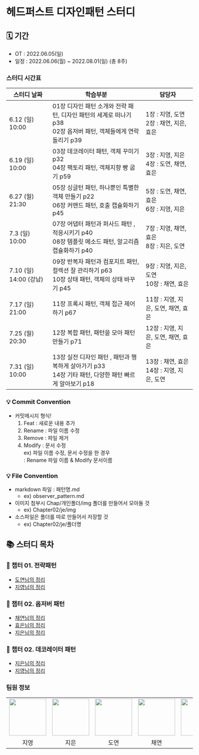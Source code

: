# 헤드퍼스트 디자인패턴 스터디

## 🗓 기간
- OT : 2022.06.05(일)
- 일정 : 2022.06.06(월) ~ 2022.08.01(일) (총 8주)

### 스터디 시간표
| 스터디 날짜        | 학습부분                                                                        | 담당자                             |
|---------------|-----------------------------------------------------------------------------|---------------------------------|
| 6.12 (일) 10:00 | 01장 디자인 패턴 소개와 전략 패턴, 디자인 패턴의 세계로 떠나기 p38 <br/>02장 옵저버 패턴, 객체들에게 연락 돌리기 p39 | 1장 : 지영, 도연 <br/>2장 : 채연, 지은, 효은 |
| 6.19 (일) 10:00 | 03장 데코레이터 패턴, 객체 꾸미기 p32 <br/>04장 팩토리 패턴, 객체지향 빵 굽기 p59                     | 3장 : 지영, 지은 <br/>4장 : 도연, 채연, 효은 |
| 6.27 (월) 21:30 | 05장 싱글턴 패턴, 하나뿐인 특별한 객체 만들기 p22 <br/>06장 커맨드 패턴, 호출 캡슐화하기 p45               | 5장 : 도연, 채연, 효은 <br/>6장 : 지영, 지은 |
| 7.3 (일) 10:00 | 07장 어댑터 패턴과 퍼사드 패턴 , 적응시키기 p40 <br/>08장 템플릿 메소드 패턴, 알고리즘 캡슐화하기 p40          | 7장 : 지영, 채연, 효은 <br/>8장 : 지은, 도연 |
| 7.10 (일) 14:00 (강남) | 09장 반복자 패턴과 컴포지트 패턴, 컬렉션 잘 관리하기 p63 <br/>10장 상태 패턴, 객체의 상태 바꾸기 p45          | 9장 : 지영, 지은, 도연<br/>10장 : 채연, 효은 |
| 7.17 (일) 21:00 | 11장 프록시 패턴, 객체 접근 제어하기 p67                                                  | 11장 : 지영, 지은, 도연, 채연, 효은  |
| 7.25 (월) 20:30 | 12장 복합 패턴, 패턴을 모아 패턴 만들기 p71                                                | 12장 : 지영, 지은, 도연, 채연, 효은  |
| 7.31 (일) 10:00 | 13장 실전 디자인 패턴 , 패턴과 행복하게 살아가기 p33 <br/>14장 기타 패턴, 다양한 패턴 빠르게 알아보기 p18       | 13장 : 채연, 효은 <br/> 14장 : 지영, 지은, 도연 |

### 💡 Commit Convention
- 커밋메시지 형식!
    1. Feat : 새로운 내용 추가
    2. Rename : 파일 이름 수정 
    3. Remove : 파일 제거
    4. Modify : 문서 수정 <br>
    ex) 파일 이름 수정, 문서 수정을 한 경우
       <br> : Rename 파일 이름 & Modify 문서이름

### 💡 File Convention
- markdown 파일 : 패턴명.md 
  - ex) observer_pattern.md
- 이미지 첨부시 Chap/개인폴더/img 폴더를 만들어서 모아둘 것
  - ex) Chapter02/je/img
- 소스파일은 폴더를 따로 만들어서 저장할 것
    - ex) Chapter02/je/폴더명

## 📚 스터디 목차
### 📙 챕터 01. 전략패턴
- [도연님의 정리](https://github.com/Developer-book-club/headfirst-design-pattern-2206/blob/main/Chapter01/dy/Strategy_pattern.md)
- [지영님의 정리](https://github.com/Developer-book-club/headfirst-design-pattern-2206/blob/main/Chapter01/jy/strategy_pattern.md)

### 📙 챕터 02. 옵저버 패턴
- [채연님의 정리](https://github.com/Developer-book-club/headfirst-design-pattern-2206/blob/main/Chapter02/cy/README.md)
- [효은님의 정리](https://github.com/Developer-book-club/headfirst-design-pattern-2206/blob/main/Chapter02/he/observer_pattern.md)
- [지은님의 정리](https://github.com/Developer-book-club/headfirst-design-pattern-2206/blob/main/Chapter02/je/%EC%98%B5%EC%A0%80%EB%B2%84.md)

### 📙 챕터 02. 데코레이터 패턴
- [지은님의 정리](https://github.com/Developer-book-club/headfirst-design-pattern-2206/blob/main/Chapter03/je/decorator_pattern.md)
- [지영님의 정리](https://github.com/Developer-book-club/headfirst-design-pattern-2206/blob/main/Chapter03/jy/decorator_pattern.md)



### 팀원 정보
<table>
    <tr>
        <td align="center">
            <a href="https://github.com/Jiyeong-github"><img  width="100px" src="https://avatars.githubusercontent.com/u/81175088?v=4" /></a>
        </td>
        <td align="center">
            <a href="https://github.com/je-pa"><img  width="100px" src="https://avatars.githubusercontent.com/u/76720692?v=4" /></a>
        </td>
        <td align="center">
            <a href="https://github.com/duyankim"><img  width="100px" src="https://avatars.githubusercontent.com/u/46421950?v=4" /></a>
        </td>
        <td align="center">
            <a href="https://github.com/botonger"><img  width="100px" src="https://avatars.githubusercontent.com/u/99788738?v=4" /></a>
        </td>
        <td align="center">
            <a href="https://github.com/kkung-He"><img  width="100px" src="https://avatars.githubusercontent.com/u/98209409?v=4" /></a>
        </td>
    </tr>
    <tr>
        <td align="center">지영</td>
        <td align="center">지은</td>
        <td align="center">도연</td>
        <td align="center">채연</td>
        <td align="center">효은</td>
    </tr>
</table>
